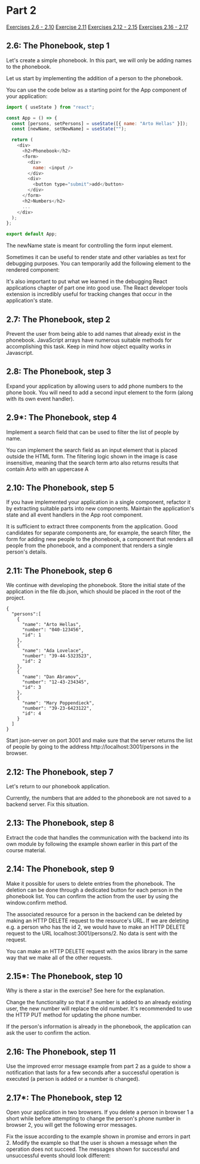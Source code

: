 # Part 2

[Exercises 2.6 - 2.10](https://fullstackopen.com/en/part2/forms#exercises-2-6-2-10)
[Exercise 2.11](https://fullstackopen.com/en/part2/getting_data_from_server#exercise-2-11)
[Exercises 2.12 - 2.15](https://fullstackopen.com/en/part2/altering_data_in_server#exercises-2-12-2-15)
[Exercises 2.16 - 2.17](https://fullstackopen.com/en/part2/adding_styles_to_react_app#exercises-2-16-2-17)

## 2.6: The Phonebook, step 1

Let's create a simple phonebook. In this part, we will only be adding names to the phonebook.

Let us start by implementing the addition of a person to the phonebook.

You can use the code below as a starting point for the App component of your application:

```javascript
import { useState } from "react";

const App = () => {
  const [persons, setPersons] = useState([{ name: "Arto Hellas" }]);
  const [newName, setNewName] = useState("");

  return (
    <div>
      <h2>Phonebook</h2>
      <form>
        <div>
          name: <input />
        </div>
        <div>
          <button type="submit">add</button>
        </div>
      </form>
      <h2>Numbers</h2>
      ...
    </div>
  );
};

export default App;
```

The newName state is meant for controlling the form input element.

Sometimes it can be useful to render state and other variables as text for debugging purposes. You can temporarily add the following element to the rendered component:

It's also important to put what we learned in the debugging React applications chapter of part one into good use. The React developer tools extension is incredibly useful for tracking changes that occur in the application's state.

## 2.7: The Phonebook, step 2

Prevent the user from being able to add names that already exist in the phonebook. JavaScript arrays have numerous suitable methods for accomplishing this task. Keep in mind how object equality works in Javascript.

## 2.8: The Phonebook, step 3

Expand your application by allowing users to add phone numbers to the phone book. You will need to add a second input element to the form (along with its own event handler).

## 2.9\*: The Phonebook, step 4

Implement a search field that can be used to filter the list of people by name.

You can implement the search field as an input element that is placed outside the HTML form. The filtering logic shown in the image is case insensitive, meaning that the search term arto also returns results that contain Arto with an uppercase A

## 2.10: The Phonebook, step 5

If you have implemented your application in a single component, refactor it by extracting suitable parts into new components. Maintain the application's state and all event handlers in the App root component.

It is sufficient to extract three components from the application. Good candidates for separate components are, for example, the search filter, the form for adding new people to the phonebook, a component that renders all people from the phonebook, and a component that renders a single person's details.

## 2.11: The Phonebook, step 6

We continue with developing the phonebook. Store the initial state of the application in the file db.json, which should be placed in the root of the project.

```
{
  "persons":[
    {
      "name": "Arto Hellas",
      "number": "040-123456",
      "id": 1
    },
    {
      "name": "Ada Lovelace",
      "number": "39-44-5323523",
      "id": 2
    },
    {
      "name": "Dan Abramov",
      "number": "12-43-234345",
      "id": 3
    },
    {
      "name": "Mary Poppendieck",
      "number": "39-23-6423122",
      "id": 4
    }
  ]
}
```

Start json-server on port 3001 and make sure that the server returns the list of people by going to the address http://localhost:3001/persons in the browser.

## 2.12: The Phonebook, step 7

Let's return to our phonebook application.

Currently, the numbers that are added to the phonebook are not saved to a backend server. Fix this situation.

## 2.13: The Phonebook, step 8

Extract the code that handles the communication with the backend into its own module by following the example shown earlier in this part of the course material.

## 2.14: The Phonebook, step 9

Make it possible for users to delete entries from the phonebook. The deletion can be done through a dedicated button for each person in the phonebook list. You can confirm the action from the user by using the window.confirm method.

The associated resource for a person in the backend can be deleted by making an HTTP DELETE request to the resource's URL. If we are deleting e.g. a person who has the id 2, we would have to make an HTTP DELETE request to the URL localhost:3001/persons/2. No data is sent with the request.

You can make an HTTP DELETE request with the axios library in the same way that we make all of the other requests.

## 2.15\*: The Phonebook, step 10

Why is there a star in the exercise? See here for the explanation.

Change the functionality so that if a number is added to an already existing user, the new number will replace the old number. It's recommended to use the HTTP PUT method for updating the phone number.

If the person's information is already in the phonebook, the application can ask the user to confirm the action.

## 2.16: The Phonebook, step 11

Use the improved error message example from part 2 as a guide to show a notification that lasts for a few seconds after a successful operation is executed (a person is added or a number is changed).

## 2.17\*: The Phonebook, step 12

Open your application in two browsers. If you delete a person in browser 1 a short while before attempting to change the person's phone number in browser 2, you will get the following error messages.

Fix the issue according to the example shown in promise and errors in part 2. Modify the example so that the user is shown a message when the operation does not succeed. The messages shown for successful and unsuccessful events should look different:
